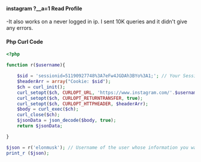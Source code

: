 #### instagram ?__a=1 Read Profile

-It also works on a never logged in ip. I sent 10K queries and it didn't give any errors.

#### Php Curl Code

```php
<?php

function r($username){

    $sid = 'sessionid=51190927748%3A7eFw4JGDAh3BYo%3A1;'; // Your Session ID (Google Crome Cookies)
    $headerArr = array("Cookie: $sid");
    $ch = curl_init();
    curl_setopt($ch, CURLOPT_URL, 'https://www.instagram.com/'.$username.'/channel/?__a=1');
    curl_setopt($ch, CURLOPT_RETURNTRANSFER, true);
    curl_setopt($ch, CURLOPT_HTTPHEADER, $headerArr);
    $body = curl_exec($ch);
    curl_close($ch);
    $jsonData = json_decode($body, true);
    return $jsonData;

}

$json = r('elonmusk'); // Username of the user whose information you want to retrieve
print_r ($json);
```
